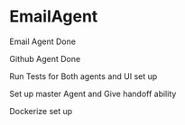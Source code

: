 # EmailAgent

Email Agent Done 

Github Agent Done 

Run Tests for Both agents and UI set up 

Set up master Agent and Give handoff ability 

Dockerize set up
